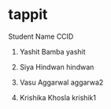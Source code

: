 # tappit

Student Name           CCID

1. Yashit Bamba        yashit

2. Siya Hindwan        hindwan

3. Vasu Aggarwal       aggarwa2 

4. Krishika Khosla     krishik1

